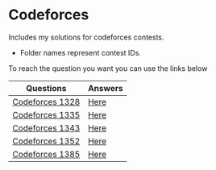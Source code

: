# Codeforces

Includes my solutions for codeforces contests.
 
* Folder names represent contest IDs.

To reach the question you want you can use the links below

|Questions|Answers|
|--|--|
|[Codeforces 1328](https://codeforces.com/contest/1328)|[Here](https://github.com/e-hengirmen/Codeforces/tree/master/1328)|
|[Codeforces 1335](https://codeforces.com/contest/1335)|[Here](https://github.com/e-hengirmen/Codeforces/tree/master/1335)|
|[Codeforces 1343](https://codeforces.com/contest/1343)|[Here](https://github.com/e-hengirmen/Codeforces/tree/master/1343)|
|[Codeforces 1352](https://codeforces.com/contest/1352)|[Here](https://github.com/e-hengirmen/Codeforces/tree/master/1352)|
|[Codeforces 1385](https://codeforces.com/contest/1385)|[Here](https://github.com/e-hengirmen/Codeforces/tree/master/1385)|

